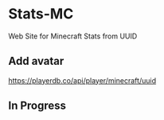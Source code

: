 # Stats-MC
Web Site for Minecraft Stats from UUID

## Add avatar 
https://playerdb.co/api/player/minecraft/uuid

## In Progress